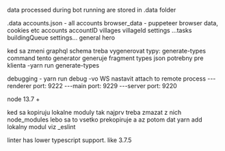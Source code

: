 data processed during bot running are stored in .data folder

.data
	accounts.json - all accounts
	browser_data - puppeteer browser data, cookies etc
	accounts
		accountID
			villages
				villageId
					settings
						...tasks
					buildingQueue
			settings...
				general
				hero
			
ked sa zmeni graphql schema treba vygenerovat typy: generate-types command
tento generator generuje fragment types json potrebny pre klienta
-yarn run generate-types
			
debugging - yarn run debug
-vo WS nastavit attach to remote process
---renderer port: 9222
---main port: 9229
---server port: 9220

node 13.7 +

ked sa kopiruju lokalne moduly tak najprv treba zmazat z nich node_modules lebo sa to vsetko prekopiruje
a az potom dat yarn add lokalny modul
viz _eslint

linter has lower typescript support. like 3.7.5